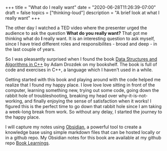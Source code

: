 +++
title = "What do I really want"
date = "2020-06-28T11:26:39-07:00"
draft = false
topics = ["thinking-loud"]
description = "A brief look at what I really want"
+++

The other day I watched a TED video where the presenter urged the audience to ask the question **What do you really want?** That got me thinking what do **I** really want. It is an interesting question to ask myself, since I have tried different roles and responsibilites - broad and deep - in the last couple of years.  

So I was pleasantly surprised when I found the book <a href="https://www.amazon.com/Data-Structures-Algorithms-Adam-Drozdek-dp-1133608426/dp/1133608426" target="_blank">Data Structures and Algorithms in C++</a> by Adam Drozdek on my bookshelf. The book is full of code and exercises in C++, a language which I haven't used in a while. 

Getting started with this book and playing around with the code helped me realize that I found my happy place. I love love love sitting in front of the computer, learning something new, trying out some code, going down the rabbit hole of troubleshooting, breaking my head over why-it-is-not-working, and finally enjoying the sense of satisfaction when it works! I figured this is the perfect time to go down that rabbit hole since I am taking a week-long break from work. So without any delay, I started the journey to the happy place.

I will capture my notes using <a href="https://obsidian.md/" target="_blank">Obsidian</a>, a powerful tool to create a knowledge base using simple markdown files that can be hosted locally or in a github repo. My Obsidian notes for this book are available at my github repo <a href="https://github.com/annjose/book-learnings" target="_blank">Book Learnings</a>.

